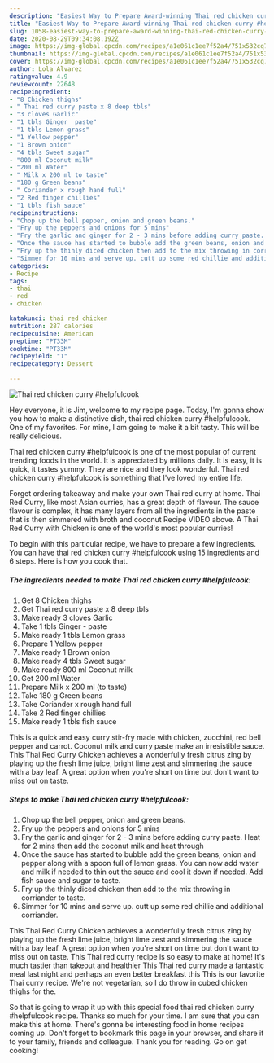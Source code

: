 ```yaml
---
description: "Easiest Way to Prepare Award-winning Thai red chicken curry #helpfulcook"
title: "Easiest Way to Prepare Award-winning Thai red chicken curry #helpfulcook"
slug: 1058-easiest-way-to-prepare-award-winning-thai-red-chicken-curry-helpfulcook
date: 2020-08-29T09:34:08.192Z
image: https://img-global.cpcdn.com/recipes/a1e061c1ee7f52a4/751x532cq70/thai-red-chicken-curry-helpfulcook-recipe-main-photo.jpg
thumbnail: https://img-global.cpcdn.com/recipes/a1e061c1ee7f52a4/751x532cq70/thai-red-chicken-curry-helpfulcook-recipe-main-photo.jpg
cover: https://img-global.cpcdn.com/recipes/a1e061c1ee7f52a4/751x532cq70/thai-red-chicken-curry-helpfulcook-recipe-main-photo.jpg
author: Lola Alvarez
ratingvalue: 4.9
reviewcount: 22648
recipeingredient:
- "8 Chicken thighs"
- " Thai red curry paste x 8 deep tbls"
- "3 cloves Garlic"
- "1 tbls Ginger  paste"
- "1 tbls Lemon grass"
- "1 Yellow pepper"
- "1 Brown onion"
- "4 tbls Sweet sugar"
- "800 ml Coconut milk"
- "200 ml Water"
- " Milk x 200 ml to taste"
- "180 g Green beans"
- " Coriander x rough hand full"
- "2 Red finger chillies"
- "1 tbls fish sauce"
recipeinstructions:
- "Chop up the bell pepper, onion and green beans."
- "Fry up the peppers and onions for 5 mins"
- "Fry the garlic and ginger for 2 - 3 mins before adding curry paste. Heat for 2 mins then add the coconut milk and heat through"
- "Once the sauce has started to bubble add the green beans, onion and pepper along with a spoon full of lemon grass. You can now add water and milk if needed to thin out the sauce and cool it down if needed. Add fish sauce and sugar to taste."
- "Fry up the thinly diced chicken then add to the mix throwing in corriander to taste."
- "Simmer for 10 mins and serve up. cutt up some red chillie and additional corriander."
categories:
- Recipe
tags:
- thai
- red
- chicken

katakunci: thai red chicken 
nutrition: 287 calories
recipecuisine: American
preptime: "PT33M"
cooktime: "PT33M"
recipeyield: "1"
recipecategory: Dessert

---
```



![Thai red chicken curry #helpfulcook](https://img-global.cpcdn.com/recipes/a1e061c1ee7f52a4/751x532cq70/thai-red-chicken-curry-helpfulcook-recipe-main-photo.jpg)

Hey everyone, it is Jim, welcome to my recipe page. Today, I'm gonna show you how to make a distinctive dish, thai red chicken curry #helpfulcook. One of my favorites. For mine, I am going to make it a bit tasty. This will be really delicious.

Thai red chicken curry #helpfulcook is one of the most popular of current trending foods in the world. It is appreciated by millions daily. It is easy, it is quick, it tastes yummy. They are nice and they look wonderful. Thai red chicken curry #helpfulcook is something that I've loved my entire life.

Forget ordering takeaway and make your own Thai red curry at home. Thai Red Curry, like most Asian curries, has a great depth of flavour. The sauce flavour is complex, it has many layers from all the ingredients in the paste that is then simmered with broth and coconut Recipe VIDEO above. A Thai Red Curry with Chicken is one of the world&#39;s most popular curries!


To begin with this particular recipe, we have to prepare a few ingredients. You can have thai red chicken curry #helpfulcook using 15 ingredients and 6 steps. Here is how you cook that.

<!--inarticleads1-->

##### The ingredients needed to make Thai red chicken curry #helpfulcook:

1. Get 8 Chicken thighs
1. Get  Thai red curry paste x 8 deep tbls
1. Make ready 3 cloves Garlic
1. Take 1 tbls Ginger - paste
1. Make ready 1 tbls Lemon grass
1. Prepare 1 Yellow pepper
1. Make ready 1 Brown onion
1. Make ready 4 tbls Sweet sugar
1. Make ready 800 ml Coconut milk
1. Get 200 ml Water
1. Prepare  Milk x 200 ml (to taste)
1. Take 180 g Green beans
1. Take  Coriander x rough hand full
1. Take 2 Red finger chillies
1. Make ready 1 tbls fish sauce


This is a quick and easy curry stir-fry made with chicken, zucchini, red bell pepper and carrot. Coconut milk and curry paste make an irresistible sauce. This Thai Red Curry Chicken achieves a wonderfully fresh citrus zing by playing up the fresh lime juice, bright lime zest and simmering the sauce with a bay leaf. A great option when you&#39;re short on time but don&#39;t want to miss out on taste. 

<!--inarticleads2-->

##### Steps to make Thai red chicken curry #helpfulcook:

1. Chop up the bell pepper, onion and green beans.
1. Fry up the peppers and onions for 5 mins
1. Fry the garlic and ginger for 2 - 3 mins before adding curry paste. Heat for 2 mins then add the coconut milk and heat through
1. Once the sauce has started to bubble add the green beans, onion and pepper along with a spoon full of lemon grass. You can now add water and milk if needed to thin out the sauce and cool it down if needed. Add fish sauce and sugar to taste.
1. Fry up the thinly diced chicken then add to the mix throwing in corriander to taste.
1. Simmer for 10 mins and serve up. cutt up some red chillie and additional corriander.


This Thai Red Curry Chicken achieves a wonderfully fresh citrus zing by playing up the fresh lime juice, bright lime zest and simmering the sauce with a bay leaf. A great option when you&#39;re short on time but don&#39;t want to miss out on taste. This Thai red curry recipe is so easy to make at home! It&#39;s much tastier than takeout and healthier This Thai red curry made a fantastic meal last night and perhaps an even better breakfast this This is our favorite Thai curry recipe. We&#39;re not vegetarian, so I do throw in cubed chicken thighs for the. 

So that is going to wrap it up with this special food thai red chicken curry #helpfulcook recipe. Thanks so much for your time. I am sure that you can make this at home. There's gonna be interesting food in home recipes coming up. Don't forget to bookmark this page in your browser, and share it to your family, friends and colleague. Thank you for reading. Go on get cooking!
